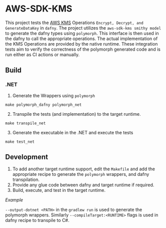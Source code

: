 # AWS-SDK-KMS

This project tests the [AWS KMS](https://aws.amazon.com/kms/) Operations `Encrypt, Decrypt, and GenerateDataKey` in `dafny`. The project utilizes the `aws-sdk-kms smithy model` to generate the dafny types using `polymorph`. This interface is then used in the dafny to call the appropriate operations. The actual implementation of the KMS Operations are provided by the native runtime. These integration tests aim to verify the correctness of the polymorph generated code and is run either as CI actions or manually.

## Build
### .NET
1. Generate the Wrappers using `polymorph`
```
make polymorph_dafny polymorph_net
```

2. Transpile the tests (and implementation) to the target runtime.
```
make transpile_net
```

3. Generate the executable in the .NET and execute the tests
```
make test_net
```

## Development
1. To add another target runtime support, edit the `Makefile` and add the appropriate recipe to generate the `polymorph` wrappers, and dafny transpilation.
2. Provide any glue code between dafny and target runtime if required.
3. Build, execute, and test in the target runtime.

*Example*

`--output-dotnet <PATH>` in the `gradlew run` is used to generate the polymorph wrappers. Similarly `--compileTarget:<RUNTIME>` flags is used in dafny recipe to transpile to C#.